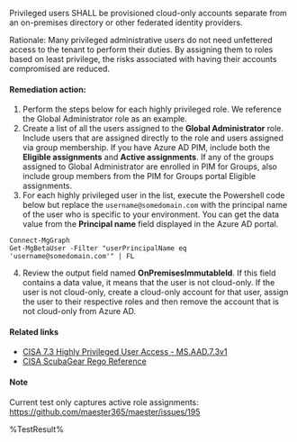 Privileged users SHALL be provisioned cloud-only accounts separate from an on-premises directory or other federated identity providers.

Rationale: Many privileged administrative users do not need unfettered access to the tenant to perform their duties. By assigning them to roles based on least privilege, the risks associated with having their accounts compromised are reduced.

#### Remediation action:

1. Perform the steps below for each highly privileged role. We reference the Global Administrator role as an example.
2. Create a list of all the users assigned to the **Global Administrator** role. Include users that are assigned directly to the role and users assigned via group membership. If you have Azure AD PIM, include both the **Eligible assignments** and **Active assignments**. If any of the groups assigned to Global Administrator are enrolled in PIM for Groups, also include group members from the PIM for Groups portal Eligible assignments.
3. For each highly privileged user in the list, execute the Powershell code below but replace the `username@somedomain.com` with the principal name of the user who is specific to your environment. You can get the data value from the **Principal name** field displayed in the Azure AD portal.
```
Connect-MgGraph
Get-MgBetaUser -Filter "userPrincipalName eq 'username@somedomain.com'" | FL
```
4. Review the output field named **OnPremisesImmutableId**. If this field contains a data value, it means that the user is not cloud-only. If the user is not cloud-only, create a cloud-only account for that user, assign the user to their respective roles and then remove the account that is not cloud-only from Azure AD.

#### Related links

* [CISA 7.3 Highly Privileged User Access - MS.AAD.7.3v1](https://github.com/cisagov/ScubaGear/blob/main/PowerShell/ScubaGear/baselines/aad.md#msaad73v1)
* [CISA ScubaGear Rego Reference](https://github.com/cisagov/ScubaGear/blob/main/PowerShell/ScubaGear/Rego/AADConfig.rego#L833)

#### Note
Current test only captures active role assignments: https://github.com/maester365/maester/issues/195

<!--- Results --->
%TestResult%
